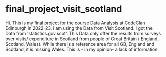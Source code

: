 # final_project_visit_scotland
 Hi.
 This is my final project for the course Data Analysis at CodeClan Edinburgh in 2022-23.
 I am using the Data from Visit Scotland.
 I got the Data from  'statistics.gov.scot'.
This Data only offer the results from surveys over visits/ expenditure in Scotland from people of Great Britain ( England, Scotland, Wales).
 While there is a reference area for  all GB, England and Scotland, it is missing Wales. This is - in my opinion- a lack of information. 
